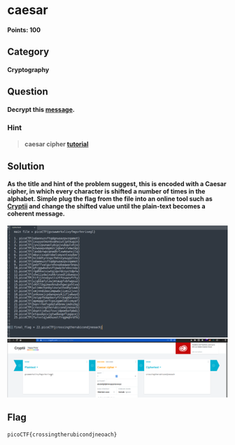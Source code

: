 # caesar
#### Points: 100

## Category
#### Cryptography

## Question
#### Decrypt this [message](https://jupiter.challenges.picoctf.org/static/7d707a443e95054dc4cf30b1d9522ef0/ciphertext).



### Hint
>#### caesar cipher [tutorial](https://learncryptography.com/classical-encryption/caesar-cipher)



## Solution

#### As the title and hint of the problem suggest, this is encoded with a Caesar cipher, in which every character is shifted a number of times in the alphabet. Simple plug the flag from the file into an online tool such as [Cryptii](https://cryptii.com/pipes/caesar-cipher) and change the shifted value until the plain-text becomes a coherent message.
![](2.png)
![](03.png)

## Flag
`picoCTF{crossingtherubicondjneoach}`